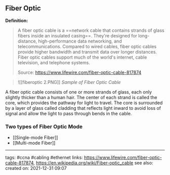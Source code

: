 ## Fiber Optic

**Definition:**
>A fiber optic cable is a ==network cable that contains strands of glass fibers inside an insulated casing==. They're designed for long-distance, high-performance data networking, and telecommunications. Compared to wired cables, fiber optic cables provide higher bandwidth and transmit data over longer distances. Fiber optic cables support much of the world's internet, cable television, and telephone systems.
>
>Source: https://www.lifewire.com/fiber-optic-cable-817874

>![[fiberoptic 2.PNG]]
>*Sample of Fiber Optic Cable*

A fiber optic cable consists of one or more strands of glass, each only slightly thicker than a human hair. The center of each strand is called the core, which provides the pathway for light to travel. The core is surrounded by a layer of glass called cladding that reflects light inward to avoid loss of signal and allow the light to pass through bends in the cable.

### Two types of Fiber Optic Mode
- [[Single-mode Fiber]]
- [[Multi-mode Fiber]]


---
tags: #ccna #cabling #ethernet
links: https://www.lifewire.com/fiber-optic-cable-817874,
https://en.wikipedia.org/wiki/Fiber-optic_cable
see also:
created on: 2021-12-31 09:07